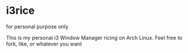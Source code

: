 # i3rice
for personal purpose only

This is my personal i3 Window Manager ricing on Arch Linux. Feel free to fork, like, or whatever you want
